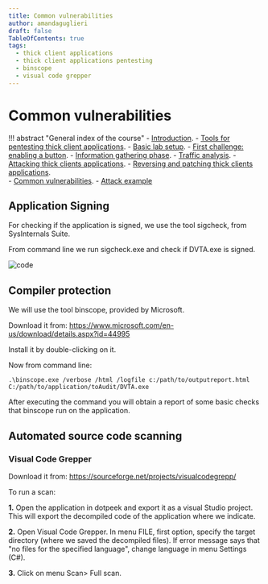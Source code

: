```yaml
---
title: Common vulnerabilities
author: amandaguglieri
draft: false
TableOfContents: true
tags:
  - thick client applications
  - thick client applications pentesting
  - binscope
  - visual code grepper
---
```


# Common vulnerabilities

!!! abstract "General index of the course"
    - [Introduction](../thick-applications/index.md).
    - [Tools for pentesting thick client applications](tools-for-thick-apps.md).
    - [Basic lab setup](tca-basic-lab-setup.md).
    - [First challenge: enabling a button](tca-first-challenge.md).
    - [Information gathering phase](tca-information-gathering-phase.md).
    - [Traffic analysis](tca-traffic-analysis.md).
    - [Attacking thick clients applications](tca-attacking-thick-clients-applications.md).
    - [Reversing and patching thick clients applications](tca-reversing-and-patching.md).    
    - [Common vulnerabilities](tca-common-vulnerabilities.md).
    - [Attack example](tca-attack-example.md)


## Application Signing

For checking if the application is signed, we use the tool sigcheck, from SysInternals Suite.

From command line we run sigcheck.exe and check if DVTA.exe is signed.

![code](../img/tca-72.png)


## Compiler protection

We will use the tool binscope, provided by Microsoft. 

Download it from: https://www.microsoft.com/en-us/download/details.aspx?id=44995

Install it by double-clicking on it.

Now from command line:

```
.\binscope.exe /verbose /html /logfile c:/path/to/outputreport.html C:/path/to/application/toAudit/DVTA.exe
```

After executing the command you will obtain a report of some basic checks that binscope run on the application.


## Automated source code scanning

### Visual Code Grepper

Download it from: https://sourceforge.net/projects/visualcodegrepp/

To run a scan:

**1.** Open the application in dotpeek and export it as a visual Studio project. This will export the decompiled code of the application where we indicate. 

**2.** Open Visual Code Grepper. In menu FILE, first option, specify the target directory (where we saved the decompiled files). If error message says that "no files for the specified language", change language in menu Settings (C#).

**3.** Click on menu Scan> Full scan.

